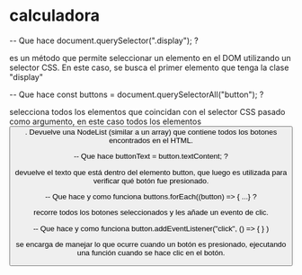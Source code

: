 # calculadora
-- Que hace document.querySelector(".display"); ?

 es un método que permite seleccionar un elemento en el DOM utilizando un selector CSS. En este caso, se busca el primer elemento que tenga la clase "display"

 -- Que hace const buttons = document.querySelectorAll("button"); ?

 selecciona todos los elementos que coincidan con el selector CSS pasado como argumento, en este caso todos los elementos <button>. Devuelve una NodeList (similar a un array) que contiene todos los botones encontrados en el HTML. 

 -- Que hace buttonText = button.textContent; ?

 devuelve el texto que está dentro del elemento button, que luego es utilizada para verificar qué botón fue presionado.

 -- Que hace y como funciona buttons.forEach((button) => { ...} ?

  recorre todos los botones seleccionados y les añade un evento de clic.

  -- Que hace y como funciona button.addEventListener("click", () => { } )

   se encarga de manejar lo que ocurre cuando un botón es presionado, ejecutando una función cuando se hace clic en el botón.
